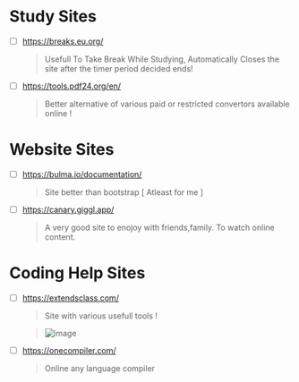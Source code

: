 # Study Sites

- [ ] https://breaks.eu.org/
   > Usefull To Take Break While Studying, Automatically Closes the site after the timer period decided ends!
   
- [ ] https://tools.pdf24.org/en/
   > Better alternative of various paid or restricted convertors available online !
   
# Website Sites

- [ ] https://bulma.io/documentation/
   > Site better than bootstrap [ Atleast for me ]
- [ ] https://canary.giggl.app/
   > A very good site to enojoy with friends,family. To watch online content.
   
# Coding Help Sites

- [ ] https://extendsclass.com/
   > Site with various usefull tools !
   
   > ![image](https://user-images.githubusercontent.com/88286024/176997871-3b8ecebb-612e-43db-a890-c1cbf2fb7693.png)
   
- [ ] https://onecompiler.com/
   > Online any language compiler
